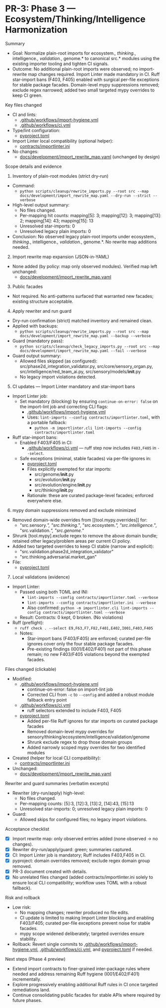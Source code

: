 # PR-3: Phase 3 — Ecosystem/Thinking/Intelligence Harmonization

Summary
- Goal: Normalize plain-root imports for ecosystem.*, thinking.*, intelligence.*, validation.*, genome.* to canonical src.* modules using the existing importer tooling and tighten CI signals.
- Outcome: No additional plain-root imports were observed; no import-rewrite map changes required. Import Linter made mandatory in CI. Ruff star-import bans (F403, F405) enabled with surgical per-file exceptions for stable package facades. Domain-level mypy suppressions removed; exclude regex narrowed; added two small targeted mypy overrides to keep CI green.

Key files changed
- CI and lints:
  - [.github/workflows/import-hygiene.yml](.github/workflows/import-hygiene.yml:1)
  - [.github/workflows/ci.yml](.github/workflows/ci.yml:1)
- Type/lint configuration:
  - [pyproject.toml](pyproject.toml:1)
- Import Linter local compatibility (optional helper):
  - [contracts/importlinter.ini](contracts/importlinter.ini:1)
- No changes:
  - [docs/development/import_rewrite_map.yaml](docs/development/import_rewrite_map.yaml:1) (unchanged by design)

Scope details and evidence

1) Inventory of plain-root modules (strict dry-run)
- Command:
  - `python scripts/cleanup/rewrite_imports.py --root src --map docs/development/import_rewrite_map.yaml --dry-run --strict --verbose`
- High-level output summary:
  - No files changed.
  - Per-mapping hit counts: mapping[5]: 3; mapping[12]: 3; mapping[13]: 2; mapping[14]: 43; mapping[15]: 13
  - Unresolved star-imports: 0
  - Unresolved legacy plain imports: 0
- Conclusion: No observed legacy plain-root imports under ecosystem.*, thinking.*, intelligence.*, validation.*, genome.*. No rewrite map additions needed.

2) Import rewrite map expansion (JSON-in-YAML)
- None added (by policy: map only observed modules). Verified map left unchanged:
  - [docs/development/import_rewrite_map.yaml](docs/development/import_rewrite_map.yaml:1)

3) Public facades
- Not required. No anti-patterns surfaced that warranted new facades; existing structure acceptable.

4) Apply rewriter and run guard
- Dry-run confirmation (strict) matched inventory and remained clean.
- Applied with backups:
  - `python scripts/cleanup/rewrite_imports.py --root src --map docs/development/import_rewrite_map.yaml --backup --verbose`
- Guard (mandatory pass):
  - `python scripts/cleanup/check_legacy_imports.py --root src --map docs/development/import_rewrite_map.yaml --fail --verbose`
- Guard output summary:
  - Allowed files skipped (as configured): src/phase2d_integration_validator.py, src/core/sensory_organ.py, src/intelligence/red_team_ai.py, src/sensory/models/__init__.py
  - No legacy import violations detected.

5) CI updates — Import Linter mandatory and star-import bans
- Import Linter job:
  - Set mandatory (blocking) by ensuring `continue-on-error: false` on the import-lint job and correcting CLI flags:
    - [.github/workflows/import-hygiene.yml](.github/workflows/import-hygiene.yml:1)
    - Uses: `lint-imports --config contracts/importlinter.toml`, with a portable fallback:
      - `python -m importlinter.cli lint-imports --config contracts/importlinter.toml`
- Ruff star-import bans:
  - Enabled F403/F405 in CI:
    - [.github/workflows/ci.yml](.github/workflows/ci.yml:1) — ruff step now includes `F403,F405` in `--select`.
  - Safe exceptions (minimal, stable facades) via per-file ignores in:
    - [pyproject.toml](pyproject.toml:1)
    - Files explicitly exempted for star imports:
      - src/genome/__init__.py
      - src/evolution/__init__.py
      - src/evolution/engine/__init__.py
      - src/thinking/__init__.py
    - Rationale: these are curated package-level facades; enforced everywhere else.

6) mypy domain suppressions removed and exclude minimized
- Removed domain-wide overrides from [[tool.mypy.overrides]] for:
  - "src.sensory.*", "src.thinking.*", "src.ecosystem.*", "src.intelligence.*", "src.validation.*", "src.genome.*"
- Shrunk [tool.mypy].exclude regex to remove the above domain bundle; retained other legacy/problem areas per current CI policy.
- Added two targeted overrides to keep CI stable (narrow and explicit):
  - "src.validation.phase2d_integration_validator"
  - "src.thinking.adversarial.market_gan"
- File:
  - [pyproject.toml](pyproject.toml:1)

7) Local validations (evidence)
- Import Linter:
  - Passed using both TOML and INI:
    - `lint-imports --config contracts/importlinter.toml --verbose`
    - `lint-imports --config contracts/importlinter.ini --verbose`
    - Also confirmed: `python -m importlinter.cli lint-imports --config contracts/importlinter.toml --verbose`
  - Result: Contracts: 0 kept, 0 broken. (No violations)
- Ruff (preflight):
  - `ruff check . --select E9,F63,F7,F82,F401,E402,I001,F403,F405`
  - Notes:
    - Star-import bans (F403/F405) are enforced; curated per-file ignores cover only the four stable package facades.
    - Pre-existing findings (I001/E402/F401) not part of this phase remain; no new F403/F405 violations beyond the exempted facades.

Files changed (clickable)
- Modified:
  - [.github/workflows/import-hygiene.yml](.github/workflows/import-hygiene.yml:1)
    - continue-on-error: false on import-lint job
    - Corrected CLI from `-c` to `--config` and added a robust module fallback entry point
  - [.github/workflows/ci.yml](.github/workflows/ci.yml:1)
    - ruff selectors extended to include F403, F405
  - [pyproject.toml](pyproject.toml:1)
    - Added per-file Ruff ignores for star imports on curated package facades
    - Removed domain-level mypy overrides for sensory/thinking/ecosystem/intelligence/validation/genome
    - Shrunk exclude regex to drop those domain groups
    - Added narrowly scoped mypy overrides for two identified modules
- Created (helper for local CLI compatibility):
  - [contracts/importlinter.ini](contracts/importlinter.ini:1)
- Unchanged:
  - [docs/development/import_rewrite_map.yaml](docs/development/import_rewrite_map.yaml:1)

Rewriter and guard summaries (verbatim excerpts)
- Rewriter (dry-run/apply) high-level:
  - No files changed.
  - Per-mapping counts: [5]:3, [12]:3, [13]:2, [14]:43, [15]:13
  - Unresolved star-imports: 0; unresolved legacy plain imports: 0
- Guard:
  - Allowed skips for configured files; no legacy import violations.

Acceptance checklist
- [x] Import rewrite map: only observed entries added (none observed → no changes).
- [x] Rewriter dry-run/apply/guard: green; summaries captured.
- [x] CI: Import Linter job is mandatory; Ruff includes F403,F405 in CI.
- [x] pyproject: domain overrides removed; exclude regex domain group removed.
- [x] PR-3 document created with details.
- [x] No unrelated files changed (added contracts/importlinter.ini solely to ensure local CLI compatibility; workflow uses TOML with a robust fallback).

Risk and rollback
- Low risk:
  - No mapping changes; rewriter produced no file edits.
  - CI update is limited to making Import Linter blocking and enabling F403/F405; curated per-file exceptions prevent noise for stable facades.
  - mypy scope widened deliberately; targeted overrides ensure stability.
- Rollback: Revert single commits to [.github/workflows/import-hygiene.yml](.github/workflows/import-hygiene.yml:1), [.github/workflows/ci.yml](.github/workflows/ci.yml:1), and [pyproject.toml](pyproject.toml:1) if needed.

Next steps (Phase 4 preview)
- Extend import contracts to finer-grained inter-package rules where needed and address remaining Ruff hygiene (I001/E402/F401) incrementally.
- Explore progressively enabling additional Ruff rules in CI once targeted remediations land.
- Continue consolidating public facades for stable APIs where required by future phases.